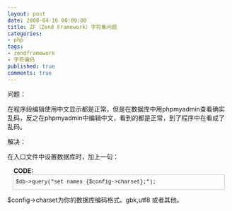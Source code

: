 ```yaml
---
layout: post
date: 2008-04-16 00:00:00
title: ZF（Zend Framework）字符集问题
categories:
- php
tags:
- zendframework
- 字符编码
published: true
comments: true
---
```

<p>问题：</p>

<p>在程序段编辑使用中文显示都是正常，但是在数据库中用phpmyadmin查看确实乱码，反之在phpmyadmin中编辑中文，看到的都是正常，到了程序中在看成了乱码。</p>

<p>解决：</p>

<p>在入口文件中设置数据库时，加上一句：
<p style="margin: 1em 1em 0pt; font-weight: bold;">CODE:</p>
<code style="border: 1px solid #cccccc; margin: 0pt 1em 1em; padding: 0.5em; display: block; font-family: Courier,monospace; font-style: normal; font-variant: normal; font-weight: normal; font-size: 12px; font-size-adjust: none; font-stretch: normal; line-height: 1.8em;">$db-&gt;query("set names {$config-&gt;charset};");</code>$config-&gt;charset为你的数据库编码格式。gbk,utf8 或者其他。</p>
